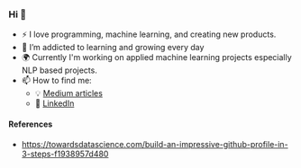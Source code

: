 ### Hi 👋

<!--
**theanilbajar/theanilbajar** is a ✨ _special_ ✨ repository because its `README.md` (this file) appears on your GitHub profile.

Here are some ideas to get you started:

- 🔭 I’m currently working on ...
- 🌱 I’m currently learning ...
- 👯 I’m looking to collaborate on ...
- 🤔 I’m looking for help with ...
- 💬 Ask me about ...
- 📫 How to reach me: ...
- 😄 Pronouns: ...
- ⚡ Fun fact: ...
-->

- :zap: I love programming, machine learning, and creating new products.
- 🌱 I’m addicted to learning and growing every day
- :earth_africa: Currently I'm working on applied machine learning projects especially NLP based projects.
- 📫 How to find me: 
  - :bulb: [Medium articles](https://medium.com/@theanilbajar)
  - :office: [LinkedIn](https://www.linkedin.com/in/anildyk)



#### References
- https://towardsdatascience.com/build-an-impressive-github-profile-in-3-steps-f1938957d480
